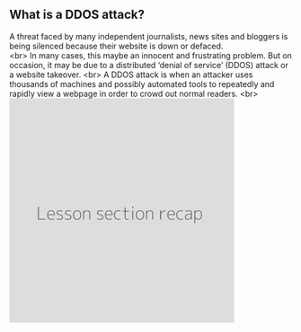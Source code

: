 
## What is a DDOS attack?

A threat faced by many independent journalists, news sites and bloggers is being silenced because their website is down or defaced.  
&lt;br&gt;
In many cases, this maybe an innocent and frustrating problem. But on occasion, it may be due to a distributed ‘denial of service’ (DDOS) attack or a website takeover.
&lt;br&gt;
A DDOS attack is when an attacker uses thousands of machines and possibly automated tools to repeatedly and rapidly view a webpage in order to crowd out normal readers.
&lt;br&gt;
![](recap.png)
